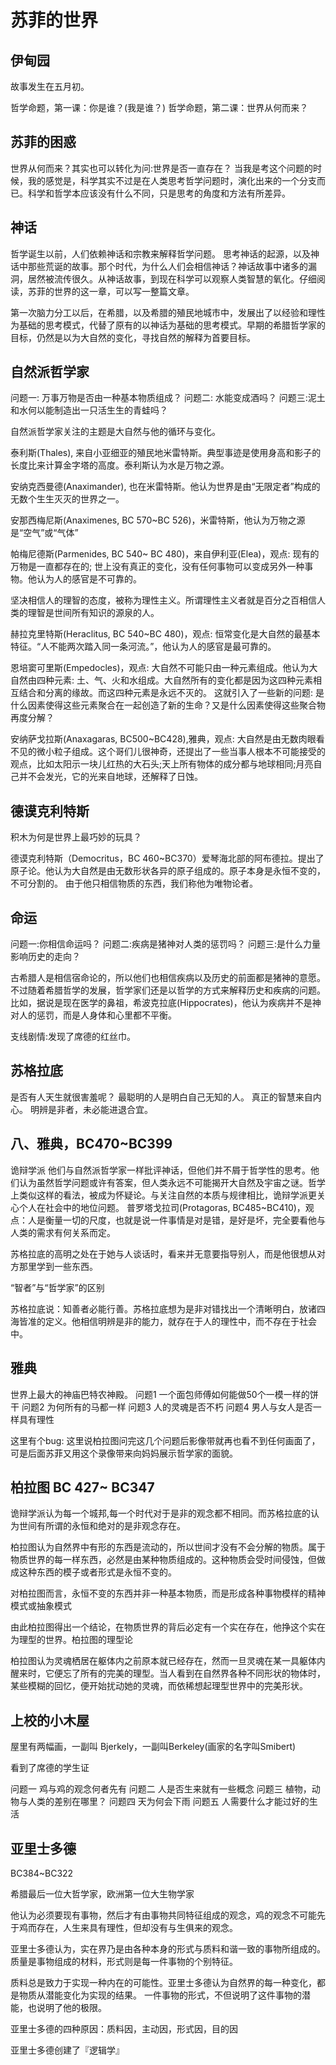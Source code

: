 # 苏菲的世界

## 伊甸园

故事发生在五月初。

哲学命题，第一课：你是谁？(我是谁？)
哲学命题，第二课：世界从何而来？

## 苏菲的困惑

世界从何而来？其实也可以转化为问:世界是否一直存在？
当我是考这个问题的时候，我的感觉是，科学其实不过是在人类思考哲学问题时，演化出来的一个分支而已。科学和哲学本应该没有什么不同，只是思考的角度和方法有所差异。

## 神话

哲学诞生以前，人们依赖神话和宗教来解释哲学问题。
思考神话的起源，以及神话中那些荒诞的故事。那个时代，为什么人们会相信神话？神话故事中诸多的漏洞，居然被流传很久。从神话故事，到现在科学可以观察人类智慧的氧化。仔细阅读，苏菲的世界的这一章，可以写一整篇文章。

第一次脑力分工以后，在希腊，以及希腊的殖民地城市中，发展出了以经验和理性为基础的思考模式，代替了原有的以神话为基础的思考模式。早期的希腊哲学家的目标，仍然是以为大自然的变化，寻找自然的解释为首要目标。

## 自然派哲学家

问题一: 万事万物是否由一种基本物质组成？
问题二: 水能变成酒吗？
问题三:泥土和水何以能制造出一只活生生的青蛙吗？

自然派哲学家关注的主题是大自然与他的循环与变化。

泰利斯(Thales), 来自小亚细亚的殖民地米雷特斯。典型事迹是使用身高和影子的长度比来计算金字塔的高度。泰利斯认为水是万物之源。

安纳克西曼德(Anaximander), 也在米雷特斯。他认为世界是由“无限定者”构成的无数个生生灭灭的世界之一。

安那西梅尼斯(Anaximenes, BC 570~BC 526)，米雷特斯，他认为万物之源是“空气”或“气体”

帕梅尼德斯(Parmenides, BC 540~ BC 480)，来自伊利亚(Elea)，观点: 现有的万物是一直都存在的; 世上没有真正的变化，没有任何事物可以变成另外一种事物。他认为人的感官是不可靠的。

坚决相信人的理智的态度，被称为理性主义。所谓理性主义者就是百分之百相信人类的理智是世间所有知识的源泉的人。

赫拉克里特斯(Heraclitus, BC 540~BC 480)，观点: 恒常变化是大自然的最基本特征。“人不能两次踏入同一条河流。”，他认为人的感官是最可靠的。

恩培窦可里斯(Empedocles)，观点: 大自然不可能只由一种元素组成。他认为大自然由四种元素: 土、气、火和水组成。大自然所有的变化都是因为这四种元素相互结合和分离的缘故。而这四种元素是永远不灭的。
这就引入了一些新的问题: 是什么因素使得这些元素聚合在一起创造了新的生命？又是什么因素使得这些聚合物再度分解？

安纳萨戈拉斯(Anaxagaras, BC500~BC428),雅典，观点: 大自然是由无数肉眼看不见的微小粒子组成。这个哥们儿很神奇，还提出了一些当事人根本不可能接受的观点，比如太阳示一块儿红热的大石头;天上所有物体的成分都与地球相同;月亮自己并不会发光，它的光来自地球，还解释了日蚀。

## 德谟克利特斯

积木为何是世界上最巧妙的玩具？

德谟克利特斯（Democritus，BC 460~BC370）爱琴海北部的阿布德拉。提出了原子论。他认为大自然是由无数形状各异的原子组成的。原子本身是永恒不变的，不可分割的。
由于他只相信物质的东西，我们称他为唯物论者。

## 命运

问题一:你相信命运吗？
问题二:疾病是猪神对人类的惩罚吗？
问题三:是什么力量影响历史的走向？

古希腊人是相信宿命论的，所以他们也相信疾病以及历史的前面都是猪神的意愿。不过随着希腊哲学的发展，哲学家们还是以哲学的方式来解释历史和疾病的问题。比如，据说是现在医学的鼻祖，希波克拉底(Hippocrates)，他认为疾病并不是神对人的惩罚，而是人身体和心里都不平衡。

支线剧情:发现了席德的红丝巾。

## 苏格拉底

是否有人天生就很害羞呢？
最聪明的人是明白自己无知的人。
真正的智慧来自内心。 
明辨是非者，未必能进退合宜。

## 八、雅典，BC470~BC399

诡辩学派
他们与自然派哲学家一样批评神话，但他们并不屑于哲学性的思考。他们认为虽然哲学问题或许有答案，但人类永远不可能揭开大自然及宇宙之谜。哲学上类似这样的看法，被成为怀疑论。与关注自然的本质与规律相比，诡辩学派更关心个人在社会中的地位问题。
普罗塔戈拉司(Protagoras, BC485~BC410)，观点：人是衡量一切的尺度，也就是说一件事情是对是错，是好是坏，完全要看他与人类的需求有何关系而定。

苏格拉底的高明之处在于她与人谈话时，看来并无意要指导别人，而是他很想从对方那里学到一些东西。

“智者”与“哲学家”的区别

苏格拉底说：知善者必能行善。苏格拉底想为是非对错找出一个清晰明白，放诸四海皆准的定义。他相信明辨是非的能力，就存在于人的理性中，而不存在于社会中。

## 雅典

世界上最大的神庙巴特农神殿。
问题1 一个面包师傅如何能做50个一模一样的饼干
问题2 为何所有的马都一样
问题3 人的灵魂是否不朽
问题4 男人与女人是否一样具有理性

这里有个bug: 这里说柏拉图问完这几个问题后影像带就再也看不到任何画面了，可是后面苏菲又用这个录像带来向妈妈展示哲学家的面貌。

## 柏拉图 BC 427~ BC347

诡辩学派认为每一个城邦,每一个时代对于是非的观念都不相同。而苏格拉底的认为世间有所谓的永恒和绝对的是非观念存在。

柏拉图认为自然界中有形的东西是流动的，所以世间才没有不会分解的物质。属于物质世界的每一样东西，必然是由某种物质组成的。这种物质会受时间侵蚀，但做成这种东西的模子或者形式是永恒不变的。

对柏拉图而言，永恒不变的东西并非一种基本物质，而是形成各种事物模样的精神模式或抽象模式

由此柏拉图得出一个结论，在物质世界的背后必定有一个实在存在，他挣这个实在为理型的世界。柏拉图的理型论

柏拉图认为灵魂栖居在躯体内之前原本就已经存在，然而一旦灵魂在某一具躯体内醒来时，它便忘了所有的完美的理型。当人看到在自然界各种不同形状的物体时，某些模糊的回忆，便开始扰动她的灵魂，而依稀想起理型世界中的完美形状。

## 上校的小木屋

屋里有两幅画，一副叫 Bjerkely，一副叫Berkeley(画家的名字叫Smibert)

看到了席德的学生证

问题一 鸡与鸡的观念何者先有
问题二 人是否生来就有一些概念
问题三 植物，动物与人类的差别在哪里？
问题四 天为何会下雨
问题五 人需要什么才能过好的生活

## 亚里士多德

BC384~BC322

希腊最后一位大哲学家，欧洲第一位大生物学家

他认为必须要现有事物，然后才有由事物共同特征组成的观念，鸡的观念不可能先于鸡而存在，人生来具有理性，但却没有与生俱来的观念。

亚里士多德认为，实在界乃是由各种本身的形式与质料和谐一致的事物所组成的。质量是事物组成的材料，形式则是每一件事物的个别特征。

质料总是致力于实现一种内在的可能性。亚里士多德认为自然界的每一种变化，都是物质从潜能变化为实现的结果。 
一件事物的形式，不但说明了这件事物的潜能，也说明了他的极限。

亚里士多德的四种原因：质料因，主动因，形式因，目的因

亚里士多德创建了『逻辑学』






